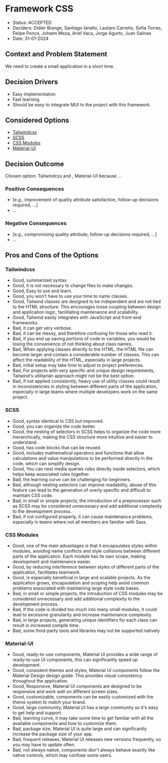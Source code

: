 # Framework CSS

- Status: ACCEPTED
- Deciders: Didier Brange, Santiago Ianello, Lautaro Carreño, Sofia Torres, Felipe Ponce, Johann Meza, Ariel Vaca, Jorge Agurto, Juan Salinas
- Date: 31-01-2024 

## Context and Problem Statement

We need to create a small application in a short time.

## Decision Drivers 

- Easy implementation
- Fast learning
- Should be easy to integrate MUI to the project with this framework.

## Considered Options

- [Tailwindcss](https://tailwindcss.com/)
- [SCSS](https://sass-lang.com/)
- [CSS Modules](https://nextjs.org/docs/app/building-your-application/styling/css-modules/)
- [Material-UI](https://mui.com/)

## Decision Outcome

Chosen option: Tailwindcss and , Material-UI because ... 

### Positive Consequences

- [e.g., improvement of quality attribute satisfaction, follow-up decisions required, …]
- …

### Negative Consequences

- [e.g., compromising quality attribute, follow-up decisions required, …]
- …

## Pros and Cons of the Options

### Tailwindcss

- Good, summarized syntax
- Good, it is not necessary to change files to make changes.
- Good, Easy to use and learn.
- Good, you won't have to use your time to name classes.
- Good, Tailwind classes are designed to be independent and are not tied to the HTML structure. This encourages loose coupling between design and application logic, facilitating maintenance and scalability.
- Good, Tailwind easily integrates with JavaScript and front-end frameworks.
- Bad, it can get very verbose.
- Bad, it can be messy, and therefore confusing for those who read it.
- Bad, if you end up saving portions of code in variables, you would be losing the convenience of not thinking about class names.
- Bad, When applying classes directly to the HTML, the HTML file can become larger and contain a considerable number of classes. This can affect the readability of the HTML, especially in large projects.
- Bad, initial setup may take time to adjust to project preferences.
- Bad, For projects with very specific and unique design requirements, Tailwind's utilitarian approach might not be the best option.
- Bad, if not applied consistently, heavy use of utility classes could result in inconsistencies in styling between different parts of the application, especially in large teams where multiple developers work on the same project.

### SCSS

- Good, syntax identical to CSS but improved.
- Good, you can organize the code better.
- Good, the nesting of selectors in SCSS helps to organize the code more hierarchically, making the CSS structure more intuitive and easier to understand.
- Good, has code blocks that can be reused.
- Good, includes mathematical operators and functions that allow calculations and value manipulations to be performed directly in the code, which can simplify design.
- Good, You can nest media queries rules directly inside selectors, which helps keep associated rules together.
- Bad, the learning curve can be challenging for beginners.
- Bad, although nesting selectors can improve readability, abuse of this feature can lead to the generation of overly specific and difficult to maintain CSS code.
- Bad, in small or simple projects, the introduction of a preprocessor such as SCSS may be considered unnecessary and add additional complexity to the development process.
- Bad, if not configured properly, it can cause maintenance problems, especially in teams where not all members are familiar with Sass.

### CSS Modules

- Good, one of the main advantages is that it encapsulates styles within modules, avoiding name conflicts and style collisions between different parts of the application. Each module has its own scope, making development and maintenance easier.
- Good, by reducing interference between styles of different parts of the application, facilitates teamwork.
- Good, is especially beneficial in large and scalable projects. As the application grows, encapsulation and scoping help avoid common problems associated with maintaining large style code bases.
- Bad, in small or simple projects, the introduction of CSS modules may be considered unnecessary and add additional complexity to the development process.
- Bad, If the code is divided too much into many small modules, it could lead to excessive granularity and increase maintenance complexity.
- Bad, in large projects, generating unique identifiers for each class can result in increased compile time.
- Bad, some third-party tools and libraries may not be supported natively

### Material-UI

- Good, ready-to-use components, Material UI provides a wide range of ready-to-use UI components, this can significantly speed up development.
- Good, consistent themes and styles, Material UI components follow the Material Design design guide. This provides visual consistency throughout the application.
- Good, Responsive, Material UI components are designed to be responsive and work well on different screen sizes.
- Good, customizable, components can be easily customized with the theme system to match your brand.
- Good, large community, Material UI has a large community so it's easy to get help and support.
- Bad, learning curve, it may take some time to get familiar with all the available components and how to customize them.
- Bad, package size, Material UI is quite large and can significantly increase the package size of your app.
- Bad, frequent releases, Material UI releases new versions frequently, so you may have to update often.
- Bad, not always native, components don't always behave exactly like native controls, which may confuse some users.
